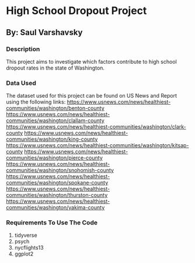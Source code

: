 
<!-- README.md is generated from README.Rmd. Please edit that file -->

# High School Dropout Project

## By: Saul Varshavsky

<!-- badges: start -->
<!-- badges: end -->

### Description

This project aims to investigate which factors contribute to high school dropout rates in the state of Washington.


### Data Used

The dataset used for this project can be found on US News and Report using the following links:
https://www.usnews.com/news/healthiest-communities/washington/benton-county
https://www.usnews.com/news/healthiest-communities/washington/clallam-county
https://www.usnews.com/news/healthiest-communities/washington/clark-county
https://www.usnews.com/news/healthiest-communities/washington/king-county
https://www.usnews.com/news/healthiest-communities/washington/kitsap-county
https://www.usnews.com/news/healthiest-communities/washington/pierce-county
https://www.usnews.com/news/healthiest-communities/washington/snohomish-county
https://www.usnews.com/news/healthiest-communities/washington/spokane-county
https://www.usnews.com/news/healthiest-communities/washington/thurston-county
https://www.usnews.com/news/healthiest-communities/washington/yakima-county


### Requirements To Use The Code
1) tidyverse
2) psych
3) nycflights13
4) ggplot2

